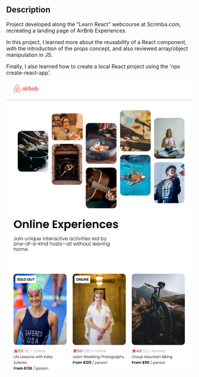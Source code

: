 ## Description

Project developed along the "Learn React" webcourse at Scrimba.com, recreating a landing page of AirBnb Experiences.

In this project, I learned more about the reusability of a React component, with the introduction of the props concept, and also reviewed array/object manipulation in JS.

Finally, I also learned how to create a local React project using the 'npx create-react-app'.

<img src="https://raw.githubusercontent.com/giooz/airbnb-experiences/main/public/images/final-page.png" />
